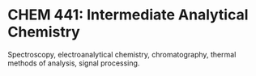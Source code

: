 # CHEM 441: Intermediate Analytical Chemistry

Spectroscopy, electroanalytical chemistry, chromatography, thermal methods of analysis, signal processing.